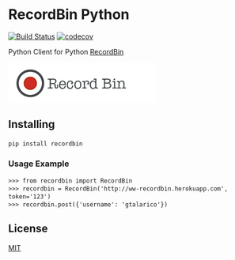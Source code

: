 # RecordBin Python

[![Build Status](https://travis-ci.org/gtalarico/airtable-python-wrapper.svg?branch=master)](https://travis-ci.org/gtalarico/airtable-python-wrapper)
[![codecov](https://codecov.io/gh/gtalarico/airtable-python-wrapper/branch/master/graph/badge.svg)](https://codecov.io/gh/gtalarico/airtable-python-wrapper)

Python Client for Python [RecordBin](http://www.github.com/gtalarico/recordbin)

![project-logo](https://github.com/gtalarico/recordbin/blob/master/art/logo.png)

## Installing

```
pip install recordbin
```

### Usage Example

```
>>> from recordbin import RecordBin
>>> recordbin = RecordBin('http://ww-recordbin.herokuapp.com', token='123')
>>> recordbin.post({'username': 'gtalarico'})
```

## License

[MIT](https://opensource.org/licenses/MIT)
